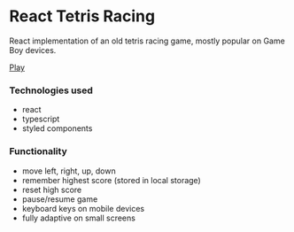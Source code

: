 # React Tetris Racing

React implementation of an old tetris racing game, mostly popular on Game Boy devices.

[Play](https://ckkz-it.github.io/react-tetris-racing/)

### Technologies used

- react
- typescript
- styled components

### Functionality

- move left, right, up, down
- remember highest score (stored in local storage)
- reset high score
- pause/resume game
- keyboard keys on mobile devices
- fully adaptive on small screens
